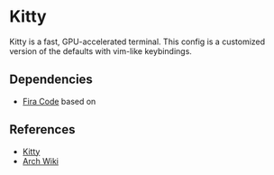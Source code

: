 # Kitty

Kitty is a fast, GPU-accelerated terminal. This config is a customized version
of the defaults with vim-like keybindings.

## Dependencies

- [Fira Code](https://github.com/tonsky/FiraCode) based on

## References

- [Kitty](https://sw.kovidgoyal.net/kitty/index.html)
- [Arch Wiki](https://wiki.archlinux.org/title/Kitty)
